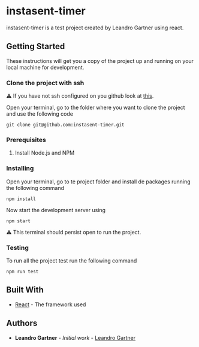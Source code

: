 # instasent-timer

instasent-timer is a test project created by Leandro Gartner using react.

## Getting Started

These instructions will get you a copy of the project up and running on your local machine for development.

### Clone the project with ssh

⚠️ If you have not ssh configured on you github look at [this](https://help.github.com/en/articles/generating-a-new-ssh-key-and-adding-it-to-the-ssh-agent).

Open your terminal, go to the folder where you want to clone the project and use the following code

```
git clone git@github.com:instasent-timer.git
```

### Prerequisites

1. Install Node.js and NPM

### Installing

Open your terminal, go to te project folder and install de packages running the following command

```
npm install
```

Now start the development server using

```
npm start
```

⚠️ This terminal should persist open to run the project.

### Testing

To run all the project test run the following command

```
npm run test
```

## Built With

* [React](https://facebook.github.io/react/docs/getting-started) - The framework used

## Authors

* **Leandro Gartner** - *Initial work* - [Leandro Gartner](https://github.com/gartnerleandro)
